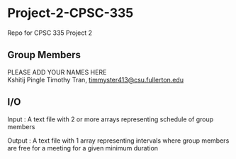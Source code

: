 # Project-2-CPSC-335
Repo for CPSC 335 Project 2

## Group Members
PLEASE ADD YOUR NAMES HERE  
Kshitij Pingle
Timothy Tran, timmyster413@csu.fullerton.edu

## I/O
Input : A text file with 2 or more arrays representing schedule of group members  
        
Output : A text file with 1 array representing intervals where group members are free for a meeting for a given minimum duration
